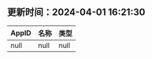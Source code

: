 ## 更新时间：2024-04-01 16:21:30
| AppID | 名称 | 类型  |
| :-------------------- | :----------------------------- | :----------- |
| null | null| null |
